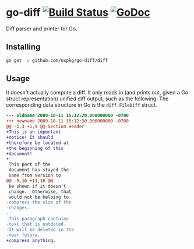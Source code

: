 # go-diff [![Build Status](https://travis-ci.org/nxpkg/go-diff.svg?branch=master)](https://travis-ci.org/nxpkg/go-diff) [![GoDoc](https://godoc.org/github.com/nxpkg/go-diff/diff?status.svg)](https://godoc.org/github.com/nxpkg/go-diff/diff)

Diff parser and printer for Go.

Installing
----------

```bash
go get -u github.com/nxpkg/go-diff/diff
```

Usage
-----

It doesn't actually compute a diff. It only reads in (and prints out, given a Go struct representation) unified diff output, such as the following. The corresponding data structure in Go is the `diff.FileDiff` struct.

```diff
--- oldname	2009-10-11 15:12:20.000000000 -0700
+++ newname	2009-10-11 15:12:30.000000000 -0700
@@ -1,3 +1,9 @@ Section Header
+This is an important
+notice! It should
+therefore be located at
+the beginning of this
+document!
+
 This part of the
 document has stayed the
 same from version to
@@ -5,16 +11,10 @@
 be shown if it doesn't
 change.  Otherwise, that
 would not be helping to
-compress the size of the
-changes.
-
-This paragraph contains
-text that is outdated.
-It will be deleted in the
-near future.
+compress anything.
```
